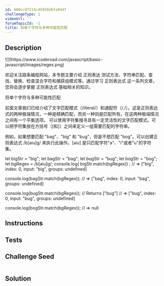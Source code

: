 ```yaml
---
id: 600cc07214c4505926fa944f
challengeType: 1
videoUrl: ''
forumTopicId: -1
title: 将单个字符与多种可能性匹配
---
```


## Description
<section id='description'>
![](https://www.icoderoad.com/javascript/basic-javascript/images/regex.png)

欢迎关注路条编程网站，本专题主要介绍 正则表达 测试方法、字符串匹配、查找、替换、检查混合字符和捕获组模式等。通过学习 正则表达式 这一系列文章，您将会逐步掌握 正则表达式 基础相关的知识。

将单个字符与多种可能性匹配

前面文章我们已经介绍了文字匹配模式（/literal/）和通配符（/./）。这是正则表达式的两种极端情况，一种是精确匹配，而另一种则是匹配所有。在这两种极端情况之间有一个平衡选项。
可以使用字符集搜寻具有一定灵活性的文字匹配模式。可以把字符集放在方括号（[和]）之间来定义一组需要匹配的字符串。

例如，如果想要匹配 "bag"、"big" 和 "bug"，但是不想匹配 "bog"。可以创建正则表达式 /b[aiu]g/ 来执行此操作。[aiu] 是只匹配字符"a"、"i"或者"u"的字符集。

let bigStr = "big";
let bagStr = "bag";
let bugStr = "bug";
let bogStr = "bog";
let bgRegex = /b[aiu]g/;
console.log( bigStr.match(bgRegex)) ; 
// => ["big", index: 0, input: "big", groups: undefined] 

console.log(bagStr.match(bgRegex)); 
// => ["bag", index: 0, input: "bag", groups: undefined]

console.log(bugStr.match(bgRegex)); // Returns ["bug"]
// => ["bug", index: 0, input: "bug", groups: undefined]

console.log(bogStr.match(bgRegex)); 
// => null


</section>

## Instructions
<section id='instructions'>

</section>

## Tests
<section id='tests'>

</section>

## Challenge Seed
<section id='challengeSeed'>

<div id='js-seed'>

```js

```

</div>



</section>

## Solution
<section id='solution'>


</section>
